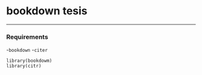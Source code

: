 # bookdown tesis

----


### Requirements


-`bookdown`
-`citer`


```
library(bookdowm)
library(citr)
```